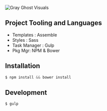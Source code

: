![Gray Ghost Visuals](https://dl.dropboxusercontent.com/u/41114960/github/ggv/site.png)

## Project Tooling and Languages

 - Templates : Assemble
 - Styles : Sass
 - Task Manager : Gulp
 - Pkg Mgr: NPM & Bower

## Installation

```javascript
$ npm install && bower install
```

## Development

```javascript
$ gulp
```